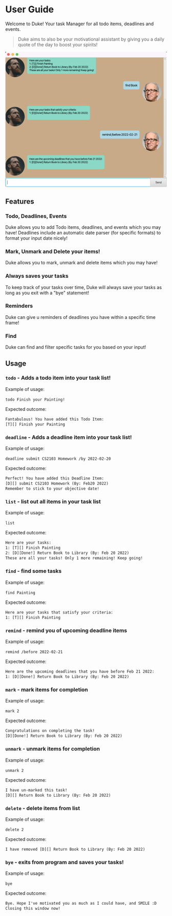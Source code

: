 # User Guide
Welcome to Duke! Your task Manager for all todo items, deadlines and events.

> Duke aims to also be your motivational assistant by giving you a daily quote of the day to boost your spirits!

![Sample Image for Duke](./Ui.png)

## Features 

### Todo, Deadlines, Events

Duke allows you to add Todo items, deadlines, and events which you may have!
Deadlines include an automatic date parser (for specific formats) to format your input date nicely!

### Mark, Unmark and Delete your items!

Duke allows you to mark, unmark and delete items which you may have!

### Always saves your tasks

To keep track of your tasks over time, Duke will always save your tasks as long as you exit with a "bye" statement!

### Reminders

Duke can give u reminders of deadlines you have within a specific time frame!

### Find

Duke can find and filter specific tasks for you based on your input!

## Usage

### `todo` - Adds a todo item into your task list!

Example of usage: 

`todo Finish your Painting!`

Expected outcome:

```
Fantabulous! You have added this Todo Item:
[T][] Finish your Painting
```

### `deadline` - Adds a deadline item into your task list!

Example of usage:

`deadline submit CS2103 Homework /by 2022-02-20`

Expected outcome:

```
Perfect! You have added this Deadline Item:
[D][] submit CS2103 Homework (By: Feb20 2022)
Remember to stick to your objective date!
```

### `list` - list out all items in your task list

Example of usage:

`list`

Expected outcome:

```
Here are your tasks:
1: [T][] Finish Painting
2: [D][Done!] Return Book to Library (By: Feb 20 2022)
These are all your tasks! Only 1 more remaining! Keep going!
```

### `find` - find some tasks

Example of usage:

`find Painting`

Expected outcome:

```
Here are your tasks that satisfy your criteria:
1: [T][] Finish Painting
```

### `remind` - remind you of upcoming deadline items

Example of usage:

`remind /before 2022-02-21`

Expected outcome:

```
Here are the upcoming deadlines that you have before Feb 21 2022:
1: [D][Done!] Return Book to Library (By: Feb 20 2022)
```

### `mark` - mark items for completion

Example of usage:

`mark 2`

Expected outcome:

```
Congratulations on completing the task!
[D][Done!] Return Book to Library (By: Feb 20 2022)
```

### `unmark` - unmark items for completion

Example of usage:

`unmark 2`

Expected outcome:

```
I have un-marked this task!
[D][] Return Book to Library (By: Feb 20 2022)
```

### `delete` - delete items from list

Example of usage:

`delete 2`

Expected outcome:

```
I have removed [D][] Return Book to Library (By: Feb 20 2022)
```

### `bye` - exits from program and saves your tasks!

Example of usage:

`bye`

Expected outcome:

```
Bye. Hope I've motivated you as much as I could have, and SMILE :D
Closing this window now!
```


